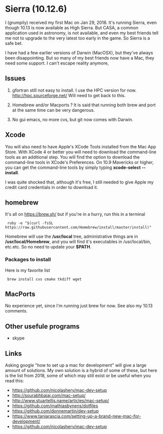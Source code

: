 # Sierra (10.12.6)

I (grumpily) received my first Mac on Jan 29, 2018. It's running
Sierra, even though 10.13 is now available as High Sierra. But CASA, a
common application used in astronomy, is not available, and even my
best friends tell me not to upgrade to the very latest too early in
the game. So Sierra is a safe bet.

I have had a few earlier versions of Darwin (MacOSX), but they've
always been disappointing.  But so many of my best friends now have a
Mac, they need some support. I can't escape reality anymore,

## Issues

1. gfortran still not easy to install.  I use the HPC version for now.  http://hpc.sourceforge.net/
   Will need to get back to this.

2. Homebrew and/or Macports ?
   It is said that running both brew and port at the same time can be very dangerous.

3. No gui emacs, no more cvs, but git now comes with Darwin.


## Xcode

You will also need to have Apple's XCode Tools installed from the Mac
App Store. With XCode 4 or better you will need to download the
command-line tools as an additional step. You will find the option to
download the command-line tools in XCode's Preferences. On 10.9
Mavericks or higher, you can get the command-line tools by simply
typing **xcode-select --install**.

I was quite shocked that, although it's free, I still needed to give
Apple my credit card credentials in order to download it.

## homebrew

It's all on https://brew.sh/  but if you're in a hurry, run this in a terminal

     
     ruby -e "$(curl -fsSL https://raw.githubusercontent.com/Homebrew/install/master/install)"

Homebrew will use the **/usr/local** tree,
administrative things are in **/usr/local/Homebrew**, 
and you will find it's executables in /usr/local/bin, etc.etc. So no need to update your **$PATH**.

### Packages to install

Here is my favorite list

     brew install cvs cmake tkdiff wget

## MacPorts

   No experience yet, since I'm running just brew for now.  See also my 10.13 comments.

## Other usefule programs

* skype

## Links

Asking google "how to set up a mac for development" will give a large amount
of solutions. My own solution is a hybrid of some of these, but here is the
list from 2018, some of which may still exist or be useful when you read this:

* https://github.com/nicolashery/mac-dev-setup
* http://sourabhbajaj.com/mac-setup/
* http://www.stuartellis.name/articles/mac-setup/
* https://github.com/mathiasbynens/dotfiles
* https://github.com/donnemartin/dev-setup
* https://www.taniarascia.com/setting-up-a-brand-new-mac-for-development/
* https://github.com/nicolashery/mac-dev-setup


